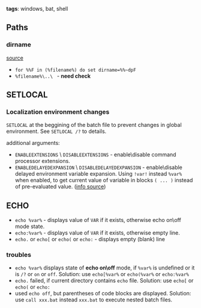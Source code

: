 **tags**: windows, bat, shell

Paths
-----

### dirname

[source](http://stackoverflow.com/questions/778135/how-do-i-get-the-equivalent-of-dirname-in-a-batch-file)
- `for %%F in (%filename%) do set dirname=%%~dpF`
- `%filename%\..\ ` - **need check**


SETLOCAL
--------

### Localization environment changes

`SETLOCAL` at the beggining of the batch file to prevent changes in global environment. See `SETLOCAL /?` to details.

additional arguments:
- `ENABLEEXTENSIONS` \ `DISABLEEXTENSIONS` - enable\disable command processor extensions.
- `ENABLEDELAYEDEXPANSION`  \ `DISABLEDELAYEDEXPANSION` - enable\disable delayed environment variable expansion.
Using `!var!` instead `%var%` when enabled, to get current value of variable in blocks `( ... )` instead of pre-evaluated value.
([info source](https://stackoverflow.com/questions/22278456/enable-and-disable-delayed-expansion-what-does-it-do/22278518))


ECHO
----

- `echo %var%` - displays value of `VAR` if it exists, otherwise echo on\off mode state.
- `echo:%var%` - displays value of `VAR` if it exists, otherwise empty line.
- `echo.` or `echo[` or `echo(` or `echo:` - displays empty (blank) line


### troubles

- `echo %var%` displays state of __echo on\off__ mode, if `%var%` is undefined or it is `/?` or `on` or `off`.
Solution: use `echo[%var%` or `echo(%var%` or `echo:%var%`
- `echo.` failed, if current directory contains `echo` file.
Solution: use `echo[` or `echo(` or `echo:`
- used `echo off`, but parentheses of code blocks are displayed.
Solution: use `call xxx.bat` instead `xxx.bat` to execute nested batch files.



